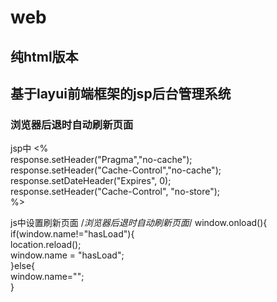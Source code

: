 ﻿# web
## 纯html版本
## 基于layui前端框架的jsp后台管理系统

### 浏览器后退时自动刷新页面
jsp中
<%   
   response.setHeader("Pragma","no-cache");   
   response.setHeader("Cache-Control","no-cache");   
   response.setDateHeader("Expires", 0);   
   response.setHeader("Cache-Control", "no-store");   
%>

js中设置刷新页面
/*浏览器后退时自动刷新页面*/
	window.onload(){
	if(window.name!="hasLoad"){  
    	location.reload();  
    	window.name = "hasLoad";  
	}else{  
    	window.name="";  
	}  
